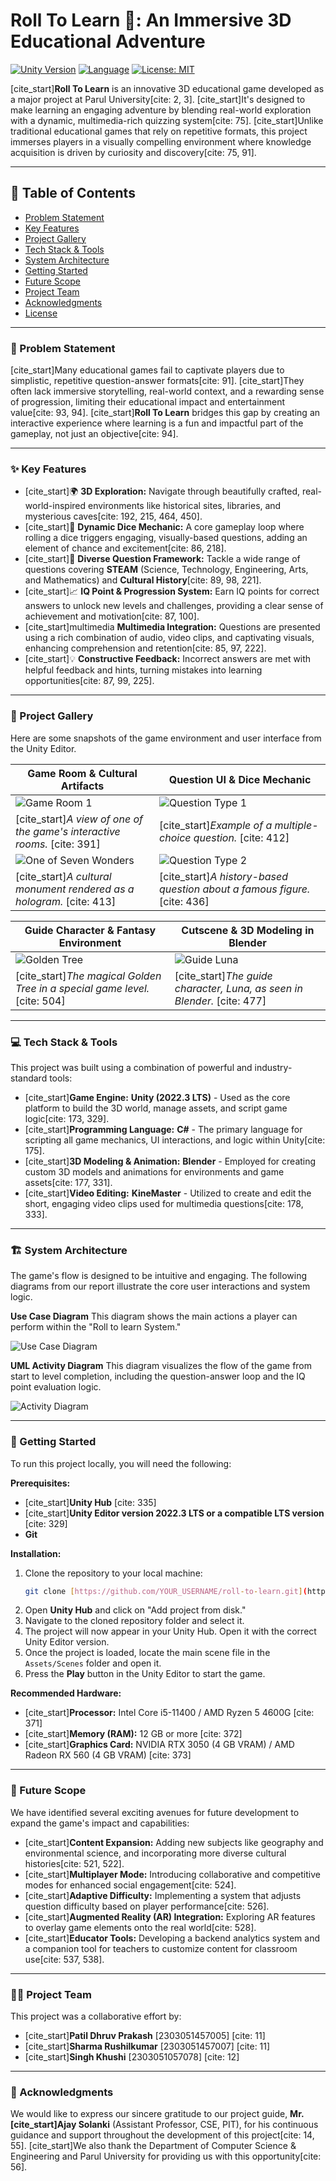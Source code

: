 # Roll To Learn 🎲: An Immersive 3D Educational Adventure

[![Unity Version](https://img.shields.io/badge/Unity-2022.3%20LTS-blueviolet.svg)](https://unity.com/)
[![Language](https://img.shields.io/badge/C%23-Powered-blue.svg)](https://docs.microsoft.com/en-us/dotnet/csharp/)
[![License: MIT](https://img.shields.io/badge/License-MIT-yellow.svg)](https://opensource.org/licenses/MIT)

[cite_start]**Roll To Learn** is an innovative 3D educational game developed as a major project at Parul University[cite: 2, 3]. [cite_start]It's designed to make learning an engaging adventure by blending real-world exploration with a dynamic, multimedia-rich quizzing system[cite: 75]. [cite_start]Unlike traditional educational games that rely on repetitive formats, this project immerses players in a visually compelling environment where knowledge acquisition is driven by curiosity and discovery[cite: 75, 91].

---

## 📜 Table of Contents

* [Problem Statement](#-problem-statement)
* [Key Features](#-key-features)
* [Project Gallery](#-project-gallery)
* [Tech Stack & Tools](#-tech-stack--tools)
* [System Architecture](#-system-architecture)
* [Getting Started](#-getting-started)
* [Future Scope](#-future-scope)
* [Project Team](#-project-team)
* [Acknowledgments](#-acknowledgments)
* [License](#-license)

---

### 🎯 Problem Statement

[cite_start]Many educational games fail to captivate players due to simplistic, repetitive question-answer formats[cite: 91]. [cite_start]They often lack immersive storytelling, real-world context, and a rewarding sense of progression, limiting their educational impact and entertainment value[cite: 93, 94]. [cite_start]**Roll To Learn** bridges this gap by creating an interactive experience where learning is a fun and impactful part of the gameplay, not just an objective[cite: 94].

---

### ✨ Key Features

* [cite_start]🌍 **3D Exploration:** Navigate through beautifully crafted, real-world-inspired environments like historical sites, libraries, and mysterious caves[cite: 192, 215, 464, 450].
* [cite_start]🎲 **Dynamic Dice Mechanic:** A core gameplay loop where rolling a dice triggers engaging, visually-based questions, adding an element of chance and excitement[cite: 86, 218].
* [cite_start]🧠 **Diverse Question Framework:** Tackle a wide range of questions covering **STEAM** (Science, Technology, Engineering, Arts, and Mathematics) and **Cultural History**[cite: 89, 98, 221].
* [cite_start]📈 **IQ Point & Progression System:** Earn IQ points for correct answers to unlock new levels and challenges, providing a clear sense of achievement and motivation[cite: 87, 100].
* [cite_start]multimedia **Multimedia Integration:** Questions are presented using a rich combination of audio, video clips, and captivating visuals, enhancing comprehension and retention[cite: 85, 97, 222].
* [cite_start]💡 **Constructive Feedback:** Incorrect answers are met with helpful feedback and hints, turning mistakes into learning opportunities[cite: 87, 99, 225].

---

### 📸 Project Gallery

Here are some snapshots of the game environment and user interface from the Unity Editor.

| Game Room & Cultural Artifacts                               | Question UI & Dice Mechanic                             |
| ------------------------------------------------------------ | ------------------------------------------------------- |
| ![Game Room 1](https://i.imgur.com/your-image-1.png) | ![Question Type 1](https://i.imgur.com/your-image-2.png) |
| [cite_start]*A view of one of the game's interactive rooms.* [cite: 391] | [cite_start]*Example of a multiple-choice question.* [cite: 412] |
| ![One of Seven Wonders](https://i.imgur.com/your-image-3.png) | ![Question Type 2](https://i.imgur.com/your-image-4.png) |
| [cite_start]*A cultural monument rendered as a hologram.* [cite: 413] | [cite_start]*A history-based question about a famous figure.* [cite: 436] |

| Guide Character & Fantasy Environment                        | Cutscene & 3D Modeling in Blender                     |
| ------------------------------------------------------------ | ----------------------------------------------------- |
| ![Golden Tree](https://i.imgur.com/your-image-5.png) | ![Guide Luna](https://i.imgur.com/your-image-6.png) |
| [cite_start]*The magical Golden Tree in a special game level.* [cite: 504] | [cite_start]*The guide character, Luna, as seen in Blender.* [cite: 477] |


---

### 💻 Tech Stack & Tools

This project was built using a combination of powerful and industry-standard tools:

* [cite_start]**Game Engine:** **Unity (2022.3 LTS)** - Used as the core platform to build the 3D world, manage assets, and script game logic[cite: 173, 329].
* [cite_start]**Programming Language:** **C#** - The primary language for scripting all game mechanics, UI interactions, and logic within Unity[cite: 175].
* [cite_start]**3D Modeling & Animation:** **Blender** - Employed for creating custom 3D models and animations for environments and game assets[cite: 177, 331].
* [cite_start]**Video Editing:** **KineMaster** - Utilized to create and edit the short, engaging video clips used for multimedia questions[cite: 178, 333].

---

### 🏗️ System Architecture

The game's flow is designed to be intuitive and engaging. The following diagrams from our report illustrate the core user interactions and system logic.

**Use Case Diagram**
This diagram shows the main actions a player can perform within the "Roll to learn System."

![Use Case Diagram](https://i.imgur.com/your-usecase-diagram.png)

**UML Activity Diagram**
This diagram visualizes the flow of the game from start to level completion, including the question-answer loop and the IQ point evaluation logic.

![Activity Diagram](https://i.imgur.com/your-activity-diagram.png)

---

### 🚀 Getting Started

To run this project locally, you will need the following:

**Prerequisites:**
* [cite_start]**Unity Hub** [cite: 335]
* [cite_start]**Unity Editor version 2022.3 LTS or a compatible LTS version** [cite: 329]
* **Git**

**Installation:**

1.  Clone the repository to your local machine:
    ```sh
    git clone [https://github.com/YOUR_USERNAME/roll-to-learn.git](https://github.com/YOUR_USERNAME/roll-to-learn.git)
    ```
2.  Open **Unity Hub** and click on "Add project from disk."
3.  Navigate to the cloned repository folder and select it.
4.  The project will now appear in your Unity Hub. Open it with the correct Unity Editor version.
5.  Once the project is loaded, locate the main scene file in the `Assets/Scenes` folder and open it.
6.  Press the **Play** button in the Unity Editor to start the game.

**Recommended Hardware:**
* [cite_start]**Processor:** Intel Core i5-11400 / AMD Ryzen 5 4600G [cite: 371]
* [cite_start]**Memory (RAM):** 12 GB or more [cite: 372]
* [cite_start]**Graphics Card:** NVIDIA RTX 3050 (4 GB VRAM) / AMD Radeon RX 560 (4 GB VRAM) [cite: 373]

---

### 🔭 Future Scope

We have identified several exciting avenues for future development to expand the game's impact and capabilities:

* [cite_start]**Content Expansion:** Adding new subjects like geography and environmental science, and incorporating more diverse cultural histories[cite: 521, 522].
* [cite_start]**Multiplayer Mode:** Introducing collaborative and competitive modes for enhanced social engagement[cite: 524].
* [cite_start]**Adaptive Difficulty:** Implementing a system that adjusts question difficulty based on player performance[cite: 526].
* [cite_start]**Augmented Reality (AR) Integration:** Exploring AR features to overlay game elements onto the real world[cite: 528].
* [cite_start]**Educator Tools:** Developing a backend analytics system and a companion tool for teachers to customize content for classroom use[cite: 537, 538].

---

### 🧑‍💻 Project Team

This project was a collaborative effort by:

* [cite_start]**Patil Dhruv Prakash** [2303051457005] [cite: 11]
* [cite_start]**Sharma Rushilkumar** [2303051457007] [cite: 11]
* [cite_start]**Singh Khushi** [2303051057078] [cite: 12]

---

### 🙏 Acknowledgments

We would like to express our sincere gratitude to our project guide, **Mr. [cite_start]Ajay Solanki** (Assistant Professor, CSE, PIT), for his continuous guidance and support throughout the development of this project[cite: 14, 55]. [cite_start]We also thank the Department of Computer Science & Engineering and Parul University for providing us with this opportunity[cite: 56].
